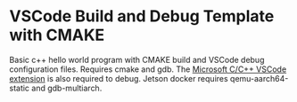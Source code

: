 # VSCode Build and Debug Template with CMAKE
Basic c++ hello world program with CMAKE build and VSCode debug configuration files. Requires cmake and gdb. The [Microsoft C/C++ VSCode extension](https://marketplace.visualstudio.com/items?itemName=ms-vscode.cpptools) is also required to debug. Jetson docker requires qemu-aarch64-static and gdb-multiarch. 